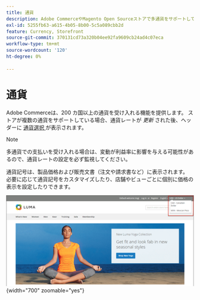 ```yaml
---
title: 通貨
description: Adobe CommerceやMagento Open Sourceストアで多通貨をサポートしてカスタマーエクスペリエンスを向上させる方法について説明します。
exl-id: 5255fb63-a615-4b05-8b00-5c5a089cbb2d
feature: Currency, Storefront
source-git-commit: 370131cd73a320b04ee92fa9609cb24ad4c07eca
workflow-type: tm+mt
source-wordcount: '120'
ht-degree: 0%

---
```


# 通貨

Adobe Commerceは、200 カ国以上の通貨を受け入れる機能を提供します。 ストアが複数の通貨をサポートしている場合、通貨レートが _更新_ された後、ヘッダーに [ 通貨選択 ](currency-update.md) が表示されます。

>[!NOTE]
>
>多通貨での支払いを受け入れる場合は、変動が利益率に影響を与える可能性があるので、通貨レートの設定を必ず監視してください。

通貨記号は、製品価格および販売文書（注文や請求書など）に表示されます。 必要に応じて通貨記号をカスタマイズしたり、店舗やビューごとに個別に価格の表示を設定したりできます。

![ ストアフロントの例 – 通貨選択 ](./assets/storefront-currency-chooser.png){width="700" zoomable="yes"}
